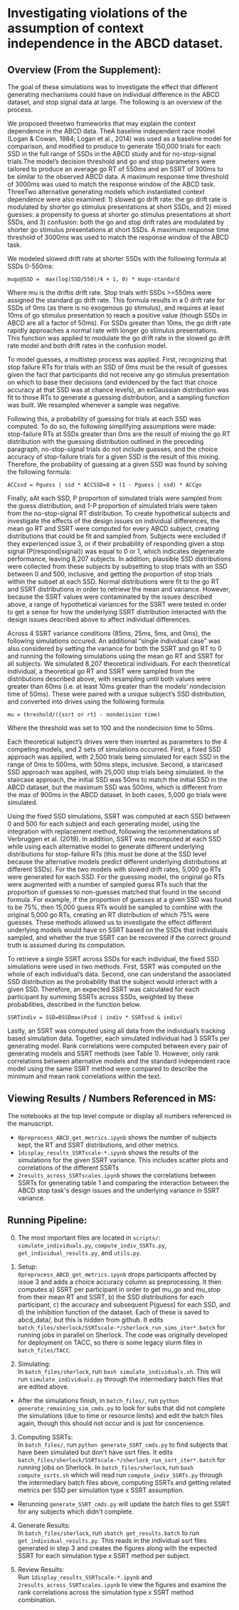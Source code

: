 # Investigating violations of the assumption of context independence in the ABCD dataset.

## Overview (From the Supplement):

The goal of these simulations was to investigate the effect that different generating mechanisms could have on individual difference in the ABCD dataset, and stop signal data at large. The following is an overview of the process. 

We proposed threetwo frameworks that may explain the context dependence in the ABCD data. TheA baseline independent race model (Logan & Cowan, 1984; Logan et al., 2014) was used as a baseline model for comparison, and modified to produce to generate 150,000 trials for each SSD in the full range of SSDs in the ABCD study and for no-stop-signal trials.The model’s decision threshold and go and stop parameters  were tailored to produce an average go RT of 550ms and an SSRT of 300ms to be similar to the observed ABCD data. A maximum response time threshold of 3000ms was used to match the response window of the ABCD task. ThreeTwo alternative generating models which instantiated context dependence were also examined: 1) slowed go drift rate: the go drift rate is  modulated by shorter go stimulus presentations at short SSDs, and 2) mixed guesses: a propensity to guess at shorter go stimulus presentations at short SSDs, and 3) confusion: both the go and stop drift rates are modulated by shorter go stimulus presentations at short SSDs. A maximum response time threshold of 3000ms was used to match the response window of the ABCD task.

We modeled slowed drift rate at shorter SSDs with the following formula at SSDs 0-550ms:

```mugo@SSD =  max(log(SSD/550)/4 + 1, 0) * mugo-standard```

Where mu is the driftis drift rate. Stop trials with SSDs >=550ms were assigned the standard go drift rate. This formula results in  a 0 drift rate  for SSDs of 0ms (as there is no exogenous go stimulus), and requires at least 10ms of go stimulus presentation to reach a positive value (though SSDs in ABCD are all a factor of 50ms). For SSDs greater than 10ms, the go drift rate rapidly approaches a normal rate with longer go stimulus presentations. This function was applied to modulate the go drift rate in the slowed go drift rate model and both drift rates in the confusion model.

To model guesses, a multistep process was applied. First, recognizing that stop failure RTs for trials with an SSD of 0ms must be the result of guesses given the fact that participants did not receive any go stimulus presentation on which to base their decisions (and evidenced by the fact that choice accuracy at that SSD was at chance levels), an exGaussian distribution was fit to those RTs to generate a guessing distribution, and a sampling function was built. We resampled whenever a sample was negative.  

Following this, a probability of guessing for trials at each SSD was computed. To do so, the following simplifying assumptions were made: stop-failure RTs at SSDs greater than 0ms are the result of mixing the go RT distribution with the guessing distribution outlined in the preceding paragraph, no-stop-signal trials do not include guesses, and the choice accuracy of stop-failure trials for a given SSD is the result of this mixing. Therefore, the probability of guessing at a given SSD was found by solving the following formula:


```ACCssd = Pguess | ssd * ACCSSD=0 + (1 - Pguess | ssd) * ACCgo```

Finally, aAt each SSD, P proportion of simulated trials were sampled from the guess distribution, and 1-P proportion of simulated trials were taken from the no-stop-signal RT distribution. 
To create hypothetical subjects and investigate the effects of the design issues on individual differences, the mean go RT and SSRT were computed for every ABCD subject, creating distributions that could be fit and sampled from. Subjects were excluded if they experienced issue 3, or if their probability of responding given a stop signal (P(respond|signal)) was equal to 0 or 1, which indicates degenerate performance, leaving 8,207 subjects. In addition, plausible SSD distributions were collected from these subjects by subsetting to stop trials with an SSD between 0 and 500, inclusive, and getting the proportion of stop trials within the subset at each SSD. Normal distributions were fit to the go RT and SSRT distributions in order to retrieve the mean and variance. However, because the SSRT values were contaminated by the issues described above, a range of hypothetical variances for the SSRT were tested in order to get a sense for how the underlying SSRT distribution interacted with the design issues described above to affect individual differences.

Across 4 SSRT variance conditions (85ms, 25ms, 5ms, and 0ms), the following simulations occured. An additional “single individual case” was also considered by setting the variance for both the SSRT and go RT to 0 and running the following simulations using the mean go RT and SSRT for all subjects. We simulated 8,207 theoretical individuals. For each theoretical individual, a theoretical go RT and SSRT were sampled from the distributions described above, with resampling until both values were greater than 60ms (i.e. at least 10ms greater than the models’ nondecision time of 50ms). These were paired with a unique subject’s SSD distribution, and converted into drives using the following formula:

```mu = threshold/({ssrt or rt} - nondecision time)```

Where the threshold was set to 100 and the nondecision time to 50ms.  

Each theoretical subject’s drives were then inserted as parameters to the 4 competing models, and 2 sets of simulations occurred. First, a fixed SSD approach was applied, with 2,500 trials being simulated for each SSD in the range of 0ms to 500ms, with 50ms steps, inclusive. Second, a staricased SSD approach was applied, with 25,000 stop trials being simulated. In the staircase approach, the initial SSD was 50ms to match the initial SSD in the ABCD dataset, but the maximum SSD was 500ms, which is different from the max of 900ms in the ABCD dataset. In both cases, 5,000 go trials were simulated. 

Using the fixed SSD simulations, SSRT was computed at each SSD between 0 and 500 for each subject and each generating model, using the integration with replacement method, following the recommendations of Verbruggen et al. (2019). In addition, SSRT was recomputed at each SSD while using each alternative model to generate different underlying distributions for stop-failure RTs (this must be done at the SSD level because the alternative models predict different underlying distributions at different SSDs). For the two models with slowed drift rates, 5,000 go RTs were generated for each SSD. For the guessing model, the original go RTs were augmented with a number of sampled guess RTs such that the proportion of guesses to non-guesses matched that found in the second formula. For example, if the proportion of guesses at a given SSD was found to be 75%, then 15,000 guess RTs would be sampled to combine with the original 5,000 go RTs, creating an RT distribution of which 75% were guesses. These methods allowed us to investigate the effect different underlying models would have on SSRT based on the SSDs that individuals sampled, and whether the true SSRT can be recovered if the correct ground truth is assumed during its computation.

To retrieve a single SSRT across SSDs for each individual, the fixed SSD simulations were used in two methods. First, SSRT was computed on the whole of each individual’s data. Second, one can understand the associated SSD distribution as the probability that the subject would interact with a given SSD. Therefore, an expected SSRT was calculated for each participant by summing SSRTs across SSDs, weighted by these probabilities, described in the function below.

```SSRTindiv = SSD=0SSDmax(Pssd | indiv * SSRTssd & indiv)```

Lastly, an SSRT was computed using all data from the individual’s tracking based simulation data. Together, each simulated individual had 3 SSRTs per generating model. Rank correlations were computed between every pair of generating models and SSRT methods (see Table 1). However, only rank correlations between alternative models and the standard independent race model using the same SSRT method were compared to describe the minimum and mean rank correlations within the text.


## Viewing Results / Numbers Referenced in MS:
The notebooks at the top level compute or display all numbers referenced in the manuscript.
- `0preprocess_ABCD_get_metrics.ipynb` shows the number of subjects kept, the RT and SSRT distributions, and other metrics.
- `1display_results_SSRTscale-*.ipynb` shows the results of the simulations for the given SSRT variance. This includes scatter plots and correlations of the different SSRTs
- `2results_across_SSRTscales.ipynb` shows the correlations between SSRTs for generating table 1 and comparing the interaction between the ABCD stop task's design issues and the underlying variance in SSRT variance.

## Running Pipeline:

0. The most important files are located in `scripts/`: `simulate_individuals.py`, `compute_indiv_SSRTs.py`, `get_individual_results.py`, and `utils.py`.

1. Setup:  
`0preprocess_ABCD_get_metrics.ipynb` drops participants affected by issue 3 and adds a choice accuracy column as preprocessing. It then computes a) SSRT per participant in order to get mu_go and mu_stop from their mean RT and SSRT, b) the SSD distributions for each participant, c) the accuracy and subsequent P(guess) for each SSD, and d) the inhibition function of the dataset. Each of these is saved to abcd_data/, but this is hidden from github.
It edits `batch_files/sherlock/SSRTscale-*/sherlock_run_sims_iter*.batch` for running jobs in parallel on Sherlock. The code was originally developed for deployment on TACC, so there is some legacy slurm files in `batch_files/TACC`.
  
2. Simulating:   
In `batch_files/sherlock`, run `bash simulate_individuals.sh`. This will run `simulate_individuals.py` through the intermediary batch files that are edited above. 
- After the simulations finish, in `batch_files/`, run `python generate_remaining_sim_cmds.py` to look for subs that did not complete the simulations (due to time or resource limits) and edit the batch files again, though this should not occur and is just for concenience.

3. Computing SSRTs:  
In `batch_files/`, run `python generate_SSRT_cmds.py` to find subjects that have been simulated but don't have ssrt files. It edits `batch_files/sherlock/SSRTscale-*/sherlock_run_ssrt_iter*.batch` for running jobs on Sherlock. In `batch_files/sherlock`, run `bash compute_ssrts.sh` which will read run `compute_indiv_SSRTs.py` through the intermediary batch files above, computing SSRTs and getting related metrics per SSD per simulation type x SSRT assumption. 
- Rerunning `generate_SSRT_cmds.py` will update the batch files to get SSRT for any subjects which didn't complete.

4. Generate Results:  
In `batch_files/sherlock`, run `sbatch get_results.batch` to run `get_individual_results.py`. This reads in the individual ssrt files generated in step 3 and creates the figures along with the expected SSRT for each simulation type x SSRT method per subject.

5. Review Results:  
Run `1display_results_SSRTscale-*.ipynb` and `2results_across_SSRTscales.ipynb` to view the figures and examine the rank correlations across the simulation type x SSRT method combination.
